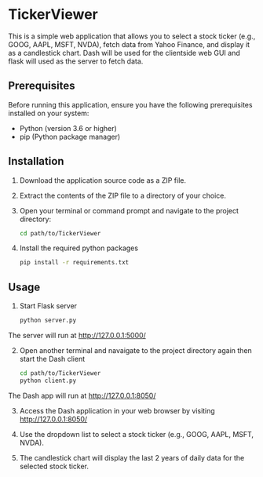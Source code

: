 # TickerViewer

This is a simple web application that allows you to select a stock ticker (e.g., GOOG, AAPL, MSFT, NVDA), fetch data from Yahoo Finance, and display it as a candlestick chart. Dash will be used for the clientside web GUI and flask will used as the server to fetch data.

## Prerequisites

Before running this application, ensure you have the following prerequisites installed on your system:

- Python (version 3.6 or higher)
- pip (Python package manager)

## Installation

1. Download the application source code as a ZIP file.

2. Extract the contents of the ZIP file to a directory of your choice.

3. Open your terminal or command prompt and navigate to the project directory:

   ```bash
   cd path/to/TickerViewer
   
4. Install the required python packages
   ```bash
   pip install -r requirements.txt
   
## Usage

1. Start Flask server
    ```bash
   python server.py

The server will run at http://127.0.0.1:5000/


2. Open another terminal and navaigate to the project directory again then start the Dash client
   ```bash
   cd path/to/TickerViewer
   python client.py
   
The Dash app will run at http://127.0.0.1:8050/

3. Access the Dash application in your web browser by visiting http://127.0.0.1:8050/

4. Use the dropdown list to select a stock ticker (e.g., GOOG, AAPL, MSFT, NVDA).

5. The candlestick chart will display the last 2 years of daily data for the selected stock ticker.
